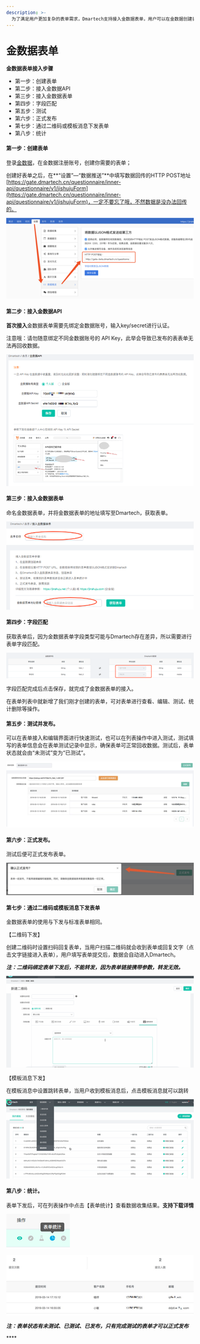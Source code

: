 ```yaml
---
description: >-
  为了满足用户更加复杂的表单需求，Dmartech支持接入金数据表单，用户可以在金数据创建表单，然后对接到Dmartech，在Dmartech中下发和使用，收集到的数据会同时进入金数据和Dmartech。
---
```


# 金数据表单

**金数据表单接入步骤**

* 第一步：创建表单
* 第二步：接入金数据API
* 第三步：接入金数据表单
* 第四步：字段匹配
* 第五步：测试
* 第六步：正式发布
* 第七步：通过二维码或模板消息下发表单
* 第八步：统计 

#### 第一步：**创建表单**

登录[金数据](https://jinshuju.net/)，在金数据注册账号，创建你需要的表单；

创建好表单之后，在**“设置”—“数据推送”**中填写数据回传的HTTP POST地址[https://gate.dmartech.cn/questionnaire/inner-api/questionnaire/v1/jishujuForm](https://gate.dmartech.cn/questionnaire/inner-api/questionnaire/v1/jishujuForm)，一定不要忘了哦，不然数据是没办法回传的。

![&#x8BBE;&#x7F6E;&#x6570;&#x636E;&#x63A8;&#x9001;](../../.gitbook/assets/image%20%28134%29.png)

#### 第二步：**接入金数据API**

**首次接入**金数据表单需要先绑定金数据账号，输入key/secret进行认证。

注意哦：请勿随意绑定不同金数据账号的 API Key，此举会导致已发布的表表单无法再回收数据。

![&#x5EFA;&#x7ACB;&#x8FDE;&#x63A5;](../../.gitbook/assets/image%20%28458%29.png)

#### 第三步：**接入金数据表单**

命名金数据表单，并将金数据表单的地址填写至Dmartech，获取表单。

![&#x63A5;&#x5165;&#x91D1;&#x6570;&#x636E;&#x8868;&#x5355;](../../.gitbook/assets/image%20%28407%29.png)

#### 第四步：**字段匹配**

获取表单后，因为金数据表单字段类型可能与Dmartech存在差异，所以需要进行表单字段匹配。

![&#x5B57;&#x6BB5;&#x5339;&#x914D;](../../.gitbook/assets/image%20%2873%29.png)

字段匹配完成后点击保存，就完成了金数据表单的接入。

在表单列表中就新增了我们刚才创建的表单，可对表单进行查看、编辑、测试、统计删除等操作。

#### 第五步：**测试并发布**。

可以在表单接入和编辑界面进行快速测试，也可以在列表操作中进入测试，测试填写的表单信息会在表单测试记录中显示，确保表单可正常回收数据。测试后，表单状态就会由“未测试”变为“已测试”。

![&#x6D4B;&#x8BD5;&#x8868;&#x5355;](../../.gitbook/assets/image%20%28206%29.png)

#### 第六步：**正式发布**。

测试后便可正式发布表单。

![&#x6B63;&#x5F0F;&#x53D1;&#x5E03;](../../.gitbook/assets/image%20%2878%29.png)

#### 第七步：**通过二维码或模板消息下发表单**

金数据表单的使用与下发与标准表单相同。

【二维码下发】

创建二维码时设置扫码回复表单，当用户扫描二维码就会收到表单或回复文字（点击文字链接进入表单），用户填写表单提交后，数据会自动进入Dmartech。

_**注：二维码绑定表单下发后，不能转发，因为表单链接携带参数，转发无效。**_

![&#x4E8C;&#x7EF4;&#x7801;&#x4E0B;&#x53D1;&#x8868;&#x5355;](../../.gitbook/assets/888.gif)

【模板消息下发】

在模板消息中设置跳转表单，当用户收到模板消息后，点击模板消息就可以跳转

![&#x6A21;&#x677F;&#x6D88;&#x606F;&#x4E0B;&#x53D1;&#x8868;&#x5355;](../../.gitbook/assets/999.gif)

#### 第八步：**统计**。

表单下发后，可在列表操作中点击【表单统计】查看数据收集结果。**支持下载详情**

![](../../.gitbook/assets/image%20%28425%29.png)

![&#x8868;&#x5355;&#x7EDF;&#x8BA1;](../../.gitbook/assets/image%20%28277%29.png)

_**注：表单状态有未测试、已测试、已发布，只有完成测试的表单才可以正式发布**_



\*\*\*\*

